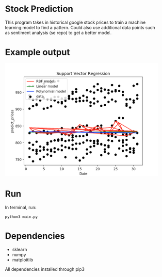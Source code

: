 # Stock Prediction

This program takes in historical google stock prices to train a machine learning model to find a pattern. Could also use additional data points such as sentiment analysis (se repo) to get a better model.

# Example output

![output picture](output.png?raw=true "Optional Title")

# Run

In terminal, run:

    python3 main.py

# Dependencies 

- sklearn
- numpy
- matploitlib

All dependencies installed through pip3

